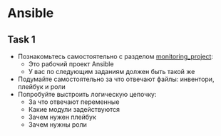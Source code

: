# Ansible

## Task 1

- Познакомьтесь самостоятельно с разделом [monitoring_project](https://github.com/lamjob1993/ansible-monitoring/tree/main/ansible/monitoring_project):
  - Это рабочий проект Ansible
  - У вас по следующим заданиям должен быть такой же
- Подумайте самостоятельно за что отвечают файлы: инвентори, плейбук и роли
- Попробуйте выстроить логическую цепочку:
  - За что отвечают переменные
  - Какие модули задействуются
  - Зачем нужен плейбук
  - Зачем нужны роли
